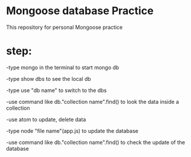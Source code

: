 # Mongoose database Practice

This repository for personal Mongoose practice

# step:

-type mongo in the terminal to start mongo db

-type show dbs to see the local db

-type use "db name" to switch to the dbs

-use command like db."collection name".find() to look the data inside a collection

-use atom to update, delete data

-type node "file name"(app.js) to update the database

-use command like db."collection name".find() to check the update of the database

